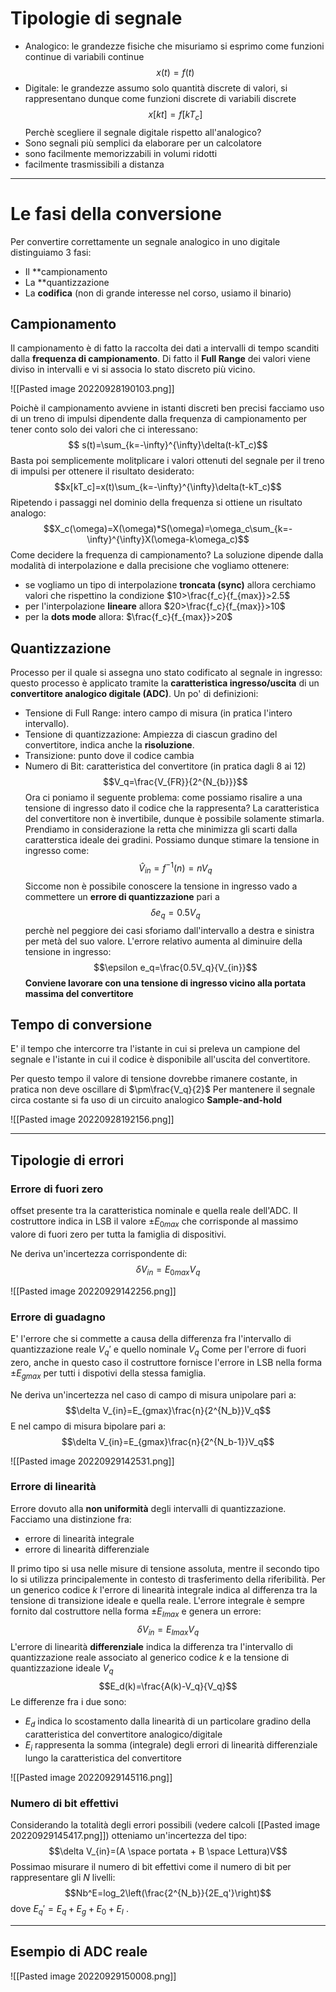# Tipologie di segnale
- Analogico: le grandezze fisiche che misuriamo si esprimo come funzioni continue di variabili continue $$ x(t)=f(t)$$
- Digitale: le grandezze assumo solo quantità discrete di valori, si rappresentano dunque come funzioni discrete di variabili discrete $$ x[kt]=f[ kT_c ]$$
Perchè scegliere il segnale digitale rispetto all'analogico?
- Sono segnali più semplici da elaborare per un calcolatore
- sono facilmente memorizzabili in volumi ridotti
- facilmente trasmissibili a distanza

---
# Le fasi della conversione

Per convertire correttamente un segnale analogico in uno digitale distinguiamo 3 fasi:
- Il **campionamento 
- La **quantizzazione
- La **codifica** (non di grande interesse nel corso, usiamo il binario)

## Campionamento

Il campionamento è di fatto la raccolta dei dati a intervalli di tempo scanditi dalla **frequenza di campionamento**.
Di fatto il **Full Range** dei valori viene diviso in intervalli e vi si associa lo stato discreto più vicino.

![[Pasted image 20220928190103.png]]


Poichè il campionamento avviene in istanti discreti ben precisi facciamo uso di un treno di impulsi dipendente dalla frequenza di campionamento per tener conto solo dei valori che ci interessano: $$ s(t)=\sum_{k=-\infty}^{\infty}\delta(t-kT_c)$$
Basta poi semplicemente molitplicare i valori ottenuti del segnale per il treno di impulsi per ottenere il risultato desiderato: $$x[kT_c]=x(t)\sum_{k=-\infty}^{\infty}\delta(t-kT_c)$$
Ripetendo i passaggi nel dominio della frequenza si ottiene un risultato analogo: $$X_c(\omega)=X(\omega)*S(\omega)=\omega_c\sum_{k=-\infty}^{\infty}X(\omega-k\omega_c)$$
Come decidere la frequenza di campionamento?
La soluzione dipende dalla modalità di interpolazione e dalla precisione che vogliamo ottenere:
- se vogliamo un tipo di interpolazione **troncata (sync)** allora cerchiamo valori che rispettino la condizione $10>\frac{f_c}{f_{max}}>2.5$
- per l'interpolazione **lineare** allora $20>\frac{f_c}{f_{max}}>10$
- per la **dots mode** allora: $\frac{f_c}{f_{max}}>20$


## Quantizzazione

Processo per il quale si assegna uno stato codificato al segnale in ingresso: questo processo è applicato tramite la **caratteristica ingresso/uscita** di un **convertitore analogico digitale (ADC)**.
Un po' di definizioni:
- Tensione di Full Range: intero campo di misura (in pratica l'intero intervallo).
- Tensione di quantizzazione: Ampiezza di ciascun gradino del convertitore, indica anche la **risoluzione**.
- Transizione: punto dove il codice cambia
- Numero di Bit: caratteristica del convertitore (in pratica dagli 8 ai 12)
$$V_q=\frac{V_{FR}}{2^{N_{b}}}$$ 
Ora ci poniamo il seguente problema: come possiamo risalire a una tensione di ingresso dato il codice che la rappresenta?
La caratteristica del convertitore non è invertibile, dunque è possibile solamente stimarla. Prendiamo in considerazione la retta che minimizza gli scarti dalla caratterstica ideale dei gradini.
Possiamo dunque stimare la tensione in ingresso come: $$ \hat{V}_{in}=f^{-1}(n)=nV_q$$
Siccome non è possibile conoscere la tensione in ingresso vado a commettere un **errore di quantizzazione** pari a $$\delta e_q=0.5V_q$$
perchè nel peggiore dei casi sforiamo dall'intervallo a destra e sinistra per metà del suo valore.
L'errore relativo aumenta al diminuire della tensione in ingresso:$$\epsilon e_q=\frac{0.5V_q}{V_{in}}$$
**Conviene lavorare con una tensione di ingresso vicino alla portata massima del convertitore**

## Tempo di conversione
E' il tempo che intercorre tra l'istante in cui si preleva un campione del segnale e l'istante in cui il codice è disponibile all'uscita del convertitore.

Per questo tempo il valore di tensione dovrebbe rimanere costante, in pratica non deve oscillare di
$\pm\frac{V_q}{2}$
Per mantenere il segnale circa costante si fa uso di un circuito analogico **Sample-and-hold**

![[Pasted image 20220928192156.png]]

---

## Tipologie di errori

### Errore di fuori zero
offset presente tra la caratteristica nominale e quella reale dell'ADC.
Il costruttore indica in LSB il valore $\pm E_{0max}$ che corrisponde al massimo valore di fuori zero per tutta la famiglia di dispositivi.

Ne deriva un'incertezza corrispondente di: $$\delta V_{in}=E_{0max}V_q$$

![[Pasted image 20220929142256.png]]


### Errore di guadagno

E' l'errore che si commette a causa della differenza fra l'intervallo di quantizzazione reale $V_q'$ e quello nominale $V_q$ 
Come per l'errore di fuori zero, anche in questo caso il costruttore fornisce l'errore in LSB nella forma $\pm E_{gmax}$ per tutti i dispotivi della stessa famiglia.

Ne deriva un'incertezza nel caso di campo di misura unipolare pari a:
$$\delta V_{in}=E_{gmax}\frac{n}{2^{N_b}}V_q$$
E nel campo di misura bipolare pari a: $$\delta V_{in}=E_{gmax}\frac{n}{2^{N_b-1}}V_q$$

![[Pasted image 20220929142531.png]]


### Errore di linearità

Errore dovuto alla **non uniformità** degli intervalli di quantizzazione.
Facciamo una distinzione fra:
- errore di linearità integrale
- errore di linearità differenziale

Il primo tipo si usa nelle misure di tensione assoluta, mentre il secondo tipo lo si utilizza principalemente in contesto di trasferimento della riferibilità.
Per un generico codice $k$ l'errore di linearità integrale indica al differenza tra la tensione di transizione ideale e quella reale.
L'errore integrale è sempre fornito dal costruttore nella forma $\pm E_{Imax}$ e genera un errore:
$$\delta V_{in}=E_{Imax}V_q$$
L'errore di linearità **differenziale** indica la differenza tra l'intervallo di quantizzazione reale associato al generico codice $k$ e la tensione di quantizzazione ideale $V_q$
$$E_d(k)=\frac{A(k)-V_q}{V_q}$$
Le differenze fra i due sono:
- $E_d$ indica lo scostamento dalla linearità di un particolare gradino della caratteristica del convertitore analogico/digitale 
- $E_i$ rappresenta la somma (integrale) degli errori di linearità differenziale lungo la caratteristica del convertitore

![[Pasted image 20220929145116.png]]


### Numero di bit effettivi

Considerando la totalità degli errori possibili (vedere calcoli [[Pasted image 20220929145417.png]]) otteniamo un'incertezza del tipo: $$\delta V_{in}=(A \space  portata + B \space Lettura)V$$
Possimao misurare il numero di bit effettivi come il numero di bit per rappresentare gli $N$ livelli:
$$Nb^E=log_2\left(\frac{2^{N_b}}{2E_q'}\right)$$
dove $E_q'=E_q+E_g+E_0+E_I$ .

---

## Esempio di ADC reale

![[Pasted image 20220929150008.png]]